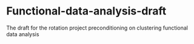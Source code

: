 # Functional-data-analysis-draft
The draft for the rotation project preconditioning on clustering functional data  analysis

